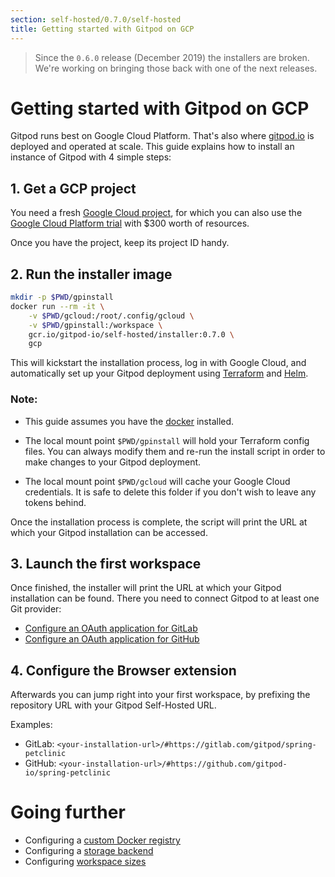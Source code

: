 ```yaml
---
section: self-hosted/0.7.0/self-hosted
title: Getting started with Gitpod on GCP
---
```


<script context="module">
  export const prerender = true;
</script>

> Since the `0.6.0` release (December 2019) the installers are broken. We're working on bringing those back with one of the next releases.

# Getting started with Gitpod on GCP

Gitpod runs best on Google Cloud Platform. That's also where [gitpod.io](https://gitpod.io) is deployed and operated at scale.
This guide explains how to install an instance of Gitpod with 4 simple steps:

## 1. Get a GCP project

You need a fresh [Google Cloud project](https://cloud.google.com/resource-manager/docs/creating-managing-projects), for which you can also use the [Google Cloud Platform trial](https://console.cloud.google.com/freetrial) with $300 worth of resources.

Once you have the project, keep its project ID handy.

## 2. Run the installer image

```bash
mkdir -p $PWD/gpinstall
docker run --rm -it \
    -v $PWD/gcloud:/root/.config/gcloud \
    -v $PWD/gpinstall:/workspace \
    gcr.io/gitpod-io/self-hosted/installer:0.7.0 \
    gcp
```

This will kickstart the installation process, log in with Google Cloud, and automatically set up your Gitpod deployment using [Terraform](https://www.terraform.io) and [Helm](https://helm.sh).

### Note:

- This guide assumes you have the [docker](https://docs.docker.com/engine/install/) installed.

- The local mount point `$PWD/gpinstall` will hold your Terraform config files. You can always modify them and re-run the install script in order to make changes to your Gitpod deployment.

- The local mount point `$PWD/gcloud` will cache your Google Cloud credentials. It is safe to delete this folder if you don't wish to leave any tokens behind.

Once the installation process is complete, the script will print the URL at which your Gitpod installation can be accessed.

## 3. Launch the first workspace

Once finished, the installer will print the URL at which your Gitpod installation can be found. There you need to connect Gitpod to at least one Git provider:

- [Configure an OAuth application for GitLab](/docs/gitlab-integration#oauth-application)
- [Configure an OAuth application for GitHub](/docs/github-integration#oauth-application)

## 4. Configure the Browser extension

Afterwards you can jump right into your first workspace, by prefixing the repository URL with your Gitpod Self-Hosted URL.

Examples:

- GitLab: `<your-installation-url>/#https://gitlab.com/gitpod/spring-petclinic`
- GitHub: `<your-installation-url>/#https://github.com/gitpod-io/spring-petclinic`

# Going further

- Configuring a [custom Docker registry](./docker-registry)
- Configuring a [storage backend](./storage)
- Configuring [workspace sizes](./workspaces)
